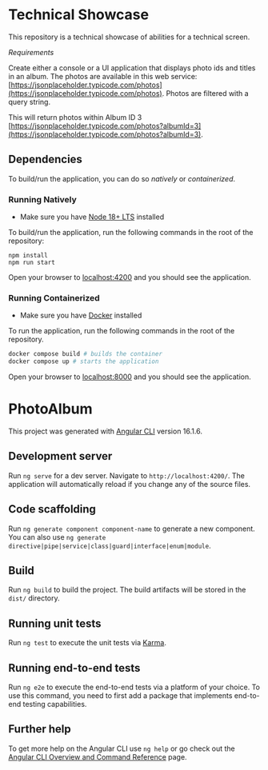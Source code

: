 # Technical Showcase

This repository is a technical showcase of abilities for a technical screen.

_Requirements_

Create either a console or a UI application that displays photo ids and titles in an album.
The photos are available in this web service: [https://jsonplaceholder.typicode.com/photos](https://jsonplaceholder.typicode.com/photos). Photos are filtered with a query string.

This will return photos within Album ID 3 [https://jsonplaceholder.typicode.com/photos?albumId=3](https://jsonplaceholder.typicode.com/photos?albumId=3).

## Dependencies

To build/run the application, you can do so _natively_ or _containerized_.

### Running Natively
- Make sure you have [Node 18+ LTS](https://nodejs.org/en/download) installed

To build/run the application, run the following commands in the root of the repository:

```shell
npm install
npm run start
```

Open your browser to [localhost:4200](http://localhost:4200) and you should see the application.

### Running Containerized
- Make sure you have [Docker](https://docs.docker.com/engine/install/) installed

To run the application, run the following commands in the root of the repository.

```sh
docker compose build # builds the container
docker compose up # starts the application
```

Open your browser to [localhost:8000](http://localhost:8000) and you should see the application.

# PhotoAlbum

This project was generated with [Angular CLI](https://github.com/angular/angular-cli) version 16.1.6.

## Development server

Run `ng serve` for a dev server. Navigate to `http://localhost:4200/`. The application will automatically reload if you change any of the source files.

## Code scaffolding

Run `ng generate component component-name` to generate a new component. You can also use `ng generate directive|pipe|service|class|guard|interface|enum|module`.

## Build

Run `ng build` to build the project. The build artifacts will be stored in the `dist/` directory.

## Running unit tests

Run `ng test` to execute the unit tests via [Karma](https://karma-runner.github.io).

## Running end-to-end tests

Run `ng e2e` to execute the end-to-end tests via a platform of your choice. To use this command, you need to first add a package that implements end-to-end testing capabilities.

## Further help

To get more help on the Angular CLI use `ng help` or go check out the [Angular CLI Overview and Command Reference](https://angular.io/cli) page.
